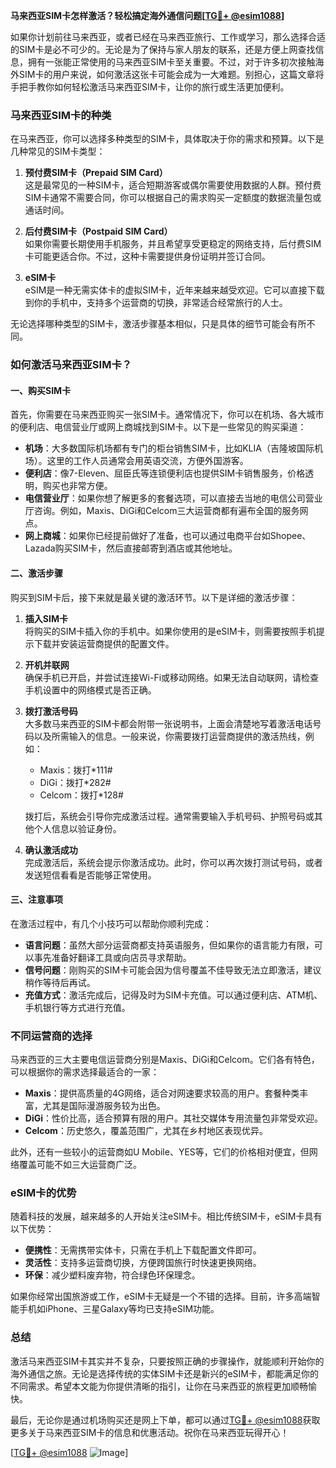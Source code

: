 **马来西亚SIM卡怎样激活？轻松搞定海外通信问题[[TG💪+ @esim1088](https://t.me/s/esim1088)]**

如果你计划前往马来西亚，或者已经在马来西亚旅行、工作或学习，那么选择合适的SIM卡是必不可少的。无论是为了保持与家人朋友的联系，还是方便上网查找信息，拥有一张能正常使用的马来西亚SIM卡至关重要。不过，对于许多初次接触海外SIM卡的用户来说，如何激活这张卡可能会成为一大难题。别担心，这篇文章将手把手教你如何轻松激活马来西亚SIM卡，让你的旅行或生活更加便利。

### 马来西亚SIM卡的种类

在马来西亚，你可以选择多种类型的SIM卡，具体取决于你的需求和预算。以下是几种常见的SIM卡类型：

1. **预付费SIM卡（Prepaid SIM Card）**  
   这是最常见的一种SIM卡，适合短期游客或偶尔需要使用数据的人群。预付费SIM卡通常不需要合同，你可以根据自己的需求购买一定额度的数据流量包或通话时间。

2. **后付费SIM卡（Postpaid SIM Card）**  
   如果你需要长期使用手机服务，并且希望享受更稳定的网络支持，后付费SIM卡可能更适合你。不过，这种卡需要提供身份证明并签订合同。

3. **eSIM卡**  
   eSIM是一种无需实体卡的虚拟SIM卡，近年来越来越受欢迎。它可以直接下载到你的手机中，支持多个运营商的切换，非常适合经常旅行的人士。

无论选择哪种类型的SIM卡，激活步骤基本相似，只是具体的细节可能会有所不同。

### 如何激活马来西亚SIM卡？

#### 一、购买SIM卡
首先，你需要在马来西亚购买一张SIM卡。通常情况下，你可以在机场、各大城市的便利店、电信营业厅或网上商城找到SIM卡。以下是一些常见的购买渠道：

- **机场**：大多数国际机场都有专门的柜台销售SIM卡，比如KLIA（吉隆坡国际机场）。这里的工作人员通常会用英语交流，方便外国游客。
- **便利店**：像7-Eleven、屈臣氏等连锁便利店也提供SIM卡销售服务，价格透明，购买也非常方便。
- **电信营业厅**：如果你想了解更多的套餐选项，可以直接去当地的电信公司营业厅咨询。例如，Maxis、DiGi和Celcom三大运营商都有遍布全国的服务网点。
- **网上商城**：如果你已经提前做好了准备，也可以通过电商平台如Shopee、Lazada购买SIM卡，然后直接邮寄到酒店或其他地址。

#### 二、激活步骤
购买到SIM卡后，接下来就是最关键的激活环节。以下是详细的激活步骤：

1. **插入SIM卡**  
   将购买的SIM卡插入你的手机中。如果你使用的是eSIM卡，则需要按照手机提示下载并安装运营商提供的配置文件。

2. **开机并联网**  
   确保手机已开启，并尝试连接Wi-Fi或移动网络。如果无法自动联网，请检查手机设置中的网络模式是否正确。

3. **拨打激活号码**  
   大多数马来西亚的SIM卡都会附带一张说明书，上面会清楚地写着激活电话号码以及所需输入的信息。一般来说，你需要拨打运营商提供的激活热线，例如：
   - Maxis：拨打*111#
   - DiGi：拨打*282#
   - Celcom：拨打*128#

   拨打后，系统会引导你完成激活过程。通常需要输入手机号码、护照号码或其他个人信息以验证身份。

4. **确认激活成功**  
   完成激活后，系统会提示你激活成功。此时，你可以再次拨打测试号码，或者发送短信看看是否能够正常使用。

#### 三、注意事项
在激活过程中，有几个小技巧可以帮助你顺利完成：

- **语言问题**：虽然大部分运营商都支持英语服务，但如果你的语言能力有限，可以事先准备好翻译工具或向店员寻求帮助。
- **信号问题**：刚购买的SIM卡可能会因为信号覆盖不佳导致无法立即激活，建议稍作等待后再试。
- **充值方式**：激活完成后，记得及时为SIM卡充值。可以通过便利店、ATM机、手机银行等方式进行充值。

### 不同运营商的选择

马来西亚的三大主要电信运营商分别是Maxis、DiGi和Celcom。它们各有特色，可以根据你的需求选择最适合的一家：

- **Maxis**：提供高质量的4G网络，适合对网速要求较高的用户。套餐种类丰富，尤其是国际漫游服务较为出色。
- **DiGi**：性价比高，适合预算有限的用户。其社交媒体专用流量包非常受欢迎。
- **Celcom**：历史悠久，覆盖范围广，尤其在乡村地区表现优异。

此外，还有一些较小的运营商如U Mobile、YES等，它们的价格相对便宜，但网络覆盖可能不如三大运营商广泛。

### eSIM卡的优势

随着科技的发展，越来越多的人开始关注eSIM卡。相比传统SIM卡，eSIM卡具有以下优势：

- **便携性**：无需携带实体卡，只需在手机上下载配置文件即可。
- **灵活性**：支持多运营商切换，方便跨国旅行时快速更换网络。
- **环保**：减少塑料废弃物，符合绿色环保理念。

如果你经常出国旅游或工作，eSIM卡无疑是一个不错的选择。目前，许多高端智能手机如iPhone、三星Galaxy等均已支持eSIM功能。

### 总结

激活马来西亚SIM卡其实并不复杂，只要按照正确的步骤操作，就能顺利开始你的海外通信之旅。无论是选择传统的实体SIM卡还是新兴的eSIM卡，都能满足你的不同需求。希望本文能为你提供清晰的指引，让你在马来西亚的旅程更加顺畅愉快。

最后，无论你是通过机场购买还是网上下单，都可以通过[TG💪+ @esim1088](https://t.me/s/esim1088)获取更多关于马来西亚SIM卡的信息和优惠活动。祝你在马来西亚玩得开心！

[[TG💪+ @esim1088](https://t.me/s/esim1088) ![Image](https://i.postimg.cc/4NQfJmqS/Snipaste-2025-05-13-00-14-12.png)]